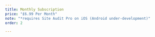 ```yaml
---
title: Monthly Subscription
price: "£6.99 Per Month"
note: "*requires Site Audit Pro on iOS (Android under-development)"
order: 2

---
```

